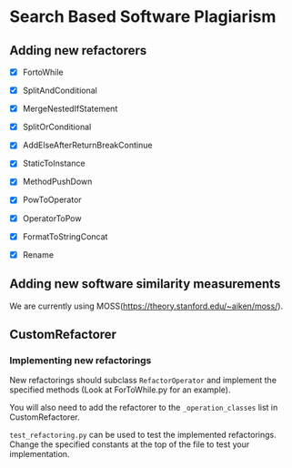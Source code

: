 # Search Based Software Plagiarism

## Adding new refactorers
- [x] FortoWhile
- [x] SplitAndConditional
- [x] MergeNestedIfStatement
- [x] SplitOrConditional
- [x] AddElseAfterReturnBreakContinue
- [x] StaticToInstance
- [x] MethodPushDown
- [x] PowToOperator
- [x] OperatorToPow
- [x] FormatToStringConcat
- [x] Rename


## Adding new software similarity measurements
We are currently using MOSS(https://theory.stanford.edu/~aiken/moss/).


## CustomRefactorer

### Implementing new refactorings

New refactorings should subclass `RefactorOperator` and implement the specified methods
(Look at ForToWhile.py for an example).

You will also need to add the refactorer to the 
`_operation_classes`
list in CustomRefactorer.

`test_refactoring.py` can be used to test the implemented refactorings. Change the specified constants at the top of the file to test your implementation.
